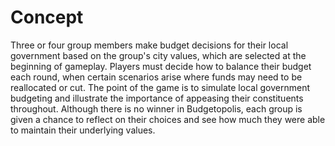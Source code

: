 # Concept

Three or four group members make budget decisions for their local government
based on the group's city values, which are selected at the beginning of gameplay. 
Players must decide how to balance their budget each round, when certain scenarios
arise where funds may need to be reallocated or cut. The point of the game is to 
simulate local government budgeting and illustrate the importance of appeasing their
constituents throughout. Although there is no winner in Budgetopolis, each group is 
given a chance to reflect on their choices and see how much they were able to maintain 
their underlying values. 
